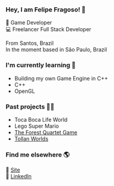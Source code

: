 ### Hey, I am Felipe Fragoso! 👋

👾 Game Developer<br>
💻 Freelancer Full Stack Developer<br>

From Santos, Brazil<br>
In the moment based in São Paulo, Brazil<br>

<!--### Currently working on 🔭-->
### I'm currently learning 🌱

- Building my own Game Engine in C++
- C++
- OpenGL

### Past projects 👨‍💻

- Toca Boca Life World
- Lego Super Mario
- <a href="https://www.theforestquartet.org/">The Forest Quartet Game</a>
- <a href="https://www.tollan.io/">Tollan Worlds</a> 

### Find me elsewhere 🌎

🚀 <a href="http://fdfragoso.github.io/">Site</a><br>
💼 <a href="https://www.linkedin.com/in/fdfragoso">LinkedIn</a><br>

<!--
**fdfragoso/fdfragoso** is a ✨ _special_ ✨ repository because its `README.md` (this file) appears on your GitHub profile.


- 🔭 I’m currently working on ...
- 🌱 I’m currently learning ...
- 👯 I’m looking to collaborate on ...
- 🤔 I’m looking for help with ...
- 💬 Ask me about ...
- 📫 How to reach me: ...
- 😄 Pronouns: ...
- ⚡ Fun fact: ...
-->
